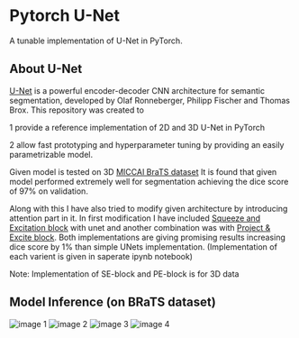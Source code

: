 
# Pytorch U-Net 

A tunable implementation of U-Net in PyTorch.

## About U-Net
[U-Net](https://arxiv.org/abs/1505.04597) is a powerful encoder-decoder CNN architecture for semantic segmentation, developed by Olaf Ronneberger, Philipp Fischer and Thomas Brox.
This repository was created to

1 provide a reference implementation of 2D and 3D U-Net in PyTorch

2 allow fast prototyping and hyperparameter tuning by providing an easily parametrizable model.

Given model is tested on 3D [MICCAI BraTS dataset](https://drive.google.com/file/d/1XjN075TwlmT-N0ZqBC8JmmGfyGTU2SWi/view?usp=sharing)
It is found that given model performed extremely well for segmentation achieving the dice score of 97% on validation.

Along with this I have also tried to modify given architecture by introducing attention part in it. 
In first modification I have included [Squeeze and Excitation block](https://arxiv.org/abs/1709.01507v4) with unet and another combination was with [Project & Excite block](https://arxiv.org/abs/1906.04649).
Both implementations are giving promising results increasing dice score by 1% than simple UNets implementation.
(Implementation of each varient is given in saperate ipynb notebook)

Note: Implementation of SE-block and PE-block is for 3D data


## Model Inference (on BRaTS dataset) 

![image 1](https://github.com/[username]/[reponame]/blob/[branch]/image.jpg?raw=true)
![image 2](https://github.com/[username]/[reponame]/blob/[branch]/image.jpg?raw=true)
![image 3](https://github.com/[username]/[reponame]/blob/[branch]/image.jpg?raw=true)
![image 4](https://github.com/[username]/[reponame]/blob/[branch]/image.jpg?raw=true)

